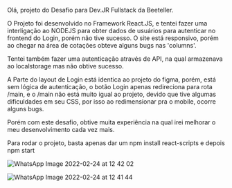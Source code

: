 Olá, projeto do Desafio para Dev.JR Fullstack da Beeteller.


O Projeto foi desenvolvido no Framework React.JS, e tentei fazer uma interligação ao NODEJS para obter dados de usuários para autenticar no frontend do Login, porém não tive sucesso. O site está responsivo, porém ao chegar na área de cotações obteve alguns bugs nas 'columns'.

Tentei também fazer uma autenticação através de API, na qual armazenava ao localstorage mas não obtive sucesso.


A Parte do layout de Login está identica ao projeto do figma, porém, está sem lógica de autenticação, o botão Login apenas redireciona para rota /main, e o /main não está muito igual ao projeto, devido que tive algumas dificuldades em seu CSS, por isso ao redimensionar pra o mobile, ocorre alguns bugs.


Porém com este desafio, obtive muita experiência na qual irei melhorar o meu desenvolvimento cada vez mais.


Para rodar o projeto, basta apenas dar um npm install react-scripts e depois  npm start


![WhatsApp Image 2022-02-24 at 12 42 02](https://user-images.githubusercontent.com/50429318/155557457-10338fcf-4b26-48dc-9077-527fe9062c1b.jpeg)


![WhatsApp Image 2022-02-24 at 12 41 44](https://user-images.githubusercontent.com/50429318/155557412-2d0ac208-1332-40c6-8bff-bbaef79ef0ff.jpeg)
